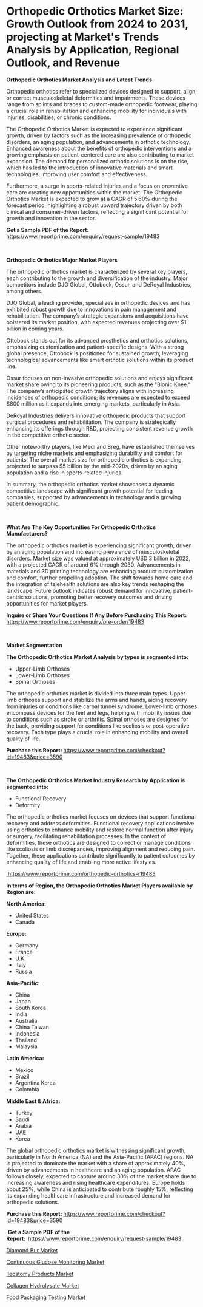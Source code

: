 <p><h1>Orthopedic Orthotics Market Size: Growth Outlook from 2024 to 2031, projecting at Market's Trends Analysis by Application, Regional Outlook, and Revenue</h1></p><p><strong>Orthopedic Orthotics Market Analysis and Latest Trends</strong></p>
<p><p>Orthopedic orthotics refer to specialized devices designed to support, align, or correct musculoskeletal deformities and impairments. These devices range from splints and braces to custom-made orthopedic footwear, playing a crucial role in rehabilitation and enhancing mobility for individuals with injuries, disabilities, or chronic conditions.</p><p>The Orthopedic Orthotics Market is expected to experience significant growth, driven by factors such as the increasing prevalence of orthopedic disorders, an aging population, and advancements in orthotic technology. Enhanced awareness about the benefits of orthopedic interventions and a growing emphasis on patient-centered care are also contributing to market expansion. The demand for personalized orthotic solutions is on the rise, which has led to the introduction of innovative materials and smart technologies, improving user comfort and effectiveness.</p><p>Furthermore, a surge in sports-related injuries and a focus on preventive care are creating new opportunities within the market. The Orthopedic Orthotics Market is expected to grow at a CAGR of 5.60% during the forecast period, highlighting a robust upward trajectory driven by both clinical and consumer-driven factors, reflecting a significant potential for growth and innovation in the sector.</p></p>
<p><strong>Get a Sample PDF of the Report:&nbsp;</strong> <a href="https://www.reportprime.com/enquiry/request-sample/19483?utm_campaign=4&utm_medium=2&utm_source=Github&utm_content=ia&utm_term=23112024&utm_id=orthopedic-orthotics">https://www.reportprime.com/enquiry/request-sample/19483</a></p>
<p>&nbsp;</p>
<p><strong>Orthopedic Orthotics Major Market Players</strong></p>
<p><p>The orthopedic orthotics market is characterized by several key players, each contributing to the growth and diversification of the industry. Major competitors include DJO Global, Ottobock, Ossur, and DeRoyal Industries, among others.</p><p>DJO Global, a leading provider, specializes in orthopedic devices and has exhibited robust growth due to innovations in pain management and rehabilitation. The company’s strategic expansions and acquisitions have bolstered its market position, with expected revenues projecting over $1 billion in coming years.</p><p>Ottobock stands out for its advanced prosthetics and orthotics solutions, emphasizing customization and patient-specific designs. With a strong global presence, Ottobock is positioned for sustained growth, leveraging technological advancements like smart orthotic solutions within its product line.</p><p>Ossur focuses on non-invasive orthopedic solutions and enjoys significant market share owing to its pioneering products, such as the "Bionic Knee." The company’s anticipated growth trajectory aligns with increasing incidences of orthopedic conditions; its revenues are expected to exceed $800 million as it expands into emerging markets, particularly in Asia.</p><p>DeRoyal Industries delivers innovative orthopedic products that support surgical procedures and rehabilitation. The company is strategically enhancing its offerings through R&D, projecting consistent revenue growth in the competitive orthotic sector.</p><p>Other noteworthy players, like Medi and Breg, have established themselves by targeting niche markets and emphasizing durability and comfort for patients. The overall market size for orthopedic orthotics is expanding, projected to surpass $5 billion by the mid-2020s, driven by an aging population and a rise in sports-related injuries.</p><p>In summary, the orthopedic orthotics market showcases a dynamic competitive landscape with significant growth potential for leading companies, supported by advancements in technology and a growing patient demographic.</p></p>
<p>&nbsp;</p>
<p><strong>What Are The Key Opportunities For Orthopedic Orthotics Manufacturers?</strong></p>
<p><p>The orthopedic orthotics market is experiencing significant growth, driven by an aging population and increasing prevalence of musculoskeletal disorders. Market size was valued at approximately USD 3 billion in 2022, with a projected CAGR of around 6% through 2030. Advancements in materials and 3D printing technology are enhancing product customization and comfort, further propelling adoption. The shift towards home care and the integration of telehealth solutions are also key trends reshaping the landscape. Future outlook indicates robust demand for innovative, patient-centric solutions, promoting better recovery outcomes and driving opportunities for market players.</p></p>
<p><strong>Inquire or Share Your Questions If Any Before Purchasing This Report:</strong> <a href="https://www.reportprime.com/enquiry/pre-order/19483?utm_campaign=4&utm_medium=2&utm_source=Github&utm_content=ia&utm_term=23112024&utm_id=orthopedic-orthotics">https://www.reportprime.com/enquiry/pre-order/19483</a></p>
<p>&nbsp;</p>
<p><strong>Market Segmentation</strong></p>
<p><strong>The Orthopedic Orthotics Market Analysis by types is segmented into:</strong></p>
<p><ul><li>Upper-Limb Orthoses</li><li>Lower-Limb Orthoses</li><li>Spinal Orthoses</li></ul></p>
<p><p>The orthopedic orthotics market is divided into three main types. Upper-limb orthoses support and stabilize the arms and hands, aiding recovery from injuries or conditions like carpal tunnel syndrome. Lower-limb orthoses encompass devices for the feet and legs, helping with mobility issues due to conditions such as stroke or arthritis. Spinal orthoses are designed for the back, providing support for conditions like scoliosis or post-operative recovery. Each type plays a crucial role in enhancing mobility and overall quality of life.</p></p>
<p><strong>Purchase this Report:&nbsp;</strong><a href="https://www.reportprime.com/checkout?id=19483&price=3590&utm_campaign=4&utm_medium=2&utm_source=Github&utm_content=ia&utm_term=23112024&utm_id=orthopedic-orthotics">https://www.reportprime.com/checkout?id=19483&price=3590</a></p>
<p>&nbsp;</p>
<p><strong>The Orthopedic Orthotics Market Industry Research by Application is segmented into:</strong></p>
<p><ul><li>Functional Recovery</li><li>Deformity</li></ul></p>
<p><p>The orthopedic orthotics market focuses on devices that support functional recovery and address deformities. Functional recovery applications involve using orthotics to enhance mobility and restore normal function after injury or surgery, facilitating rehabilitation processes. In the context of deformities, these orthotics are designed to correct or manage conditions like scoliosis or limb discrepancies, improving alignment and reducing pain. Together, these applications contribute significantly to patient outcomes by enhancing quality of life and enabling more active lifestyles.</p></p>
<p><a href="https://www.reportprime.com/orthopedic-orthotics-r19483?utm_campaign=4&utm_medium=2&utm_source=Github&utm_content=ia&utm_term=23112024&utm_id=orthopedic-orthotics">&nbsp;https://www.reportprime.com/orthopedic-orthotics-r19483</a></p>
<p><strong>In terms of Region, the Orthopedic Orthotics Market Players available by Region are:</strong></p>
<p>
    <p> <strong> North America: </strong>
        <ul>
            <li>United States</li>
            <li>Canada</li>
        </ul>
        </p> 
    <p> <strong> Europe: </strong>
        <ul>
            <li>Germany</li>
            <li>France</li>
            <li>U.K.</li>
            <li>Italy</li>
            <li>Russia</li>
        </ul>
        </p> 
    <p> <strong> Asia-Pacific: </strong>
        <ul>
            <li>China</li>
            <li>Japan</li>
            <li>South Korea</li>
            <li>India</li>
            <li>Australia</li>
            <li>China Taiwan</li>
            <li>Indonesia</li>
            <li>Thailand</li>
            <li>Malaysia</li>
        </ul>
        </p> 
    <p> <strong> Latin America: </strong>
        <ul>
            <li>Mexico</li>
            <li>Brazil</li>
            <li>Argentina Korea</li>
            <li>Colombia</li>
        </ul>
        </p> 
    <p> <strong> Middle East & Africa: </strong>
        <ul>
            <li>Turkey</li>
            <li>Saudi</li>
            <li>Arabia</li>
            <li>UAE</li>
            <li>Korea</li>
        </ul>
    </p>
    </p>
<p><p>The global orthopedic orthotics market is witnessing significant growth, particularly in North America (NA) and the Asia-Pacific (APAC) regions. NA is projected to dominate the market with a share of approximately 40%, driven by advancements in healthcare and an aging population. APAC follows closely, expected to capture around 30% of the market share due to increasing awareness and rising healthcare expenditures. Europe holds about 25%, while China is anticipated to contribute roughly 15%, reflecting its expanding healthcare infrastructure and increased demand for orthopedic solutions.</p></p>
<p><strong>Purchase this Report: </strong><a href="https://www.reportprime.com/checkout?id=19483&price=3590&utm_campaign=4&utm_medium=2&utm_source=Github&utm_content=ia&utm_term=23112024&utm_id=orthopedic-orthotics">https://www.reportprime.com/checkout?id=19483&price=3590</a></p>
<p>&nbsp;<strong>Get a Sample PDF of the Report:&nbsp;&nbsp;</strong><a href="https://www.reportprime.com/enquiry/request-sample/19483?utm_campaign=4&utm_medium=2&utm_source=Github&utm_content=ia&utm_term=23112024&utm_id=orthopedic-orthotics">https://www.reportprime.com/enquiry/request-sample/19483</a></p>
<p><strong></strong></p>
<p><p><a href="https://github.com/FosterFahey91/Market-Research-Report-List-1/blob/main/diamond-bur-market.md?utm_campaign=4&utm_medium=2&utm_source=Github&utm_content=ia&utm_term=23112024&utm_id=orthopedic-orthotics">Diamond Bur Market</a></p><p><a href="https://www.linkedin.com/pulse/continuous-glucose-monitoring-market-analysis-present-size-ubshe?utm_campaign=4&utm_medium=2&utm_source=Github&utm_content=ia&utm_term=23112024&utm_id=orthopedic-orthotics">Continuous Glucose Monitoring Market</a></p><p><a href="https://github.com/Rekhakhatun65/Market-Research-Report-List-1/blob/main/ileostomy-products-market.md?utm_campaign=4&utm_medium=2&utm_source=Github&utm_content=ia&utm_term=23112024&utm_id=orthopedic-orthotics">Ileostomy Products Market</a></p><p><a href="https://www.linkedin.com/pulse/collagen-hydrolysate-market-analysis-report-offers-forecast-1wkoc?utm_campaign=4&utm_medium=2&utm_source=Github&utm_content=ia&utm_term=23112024&utm_id=orthopedic-orthotics">Collagen Hydrolysate Market</a></p><p><a href="https://issuu.com/reportprime-2/docs/food-packaging-testing-market-size-_aaa185ba204203?utm_campaign=4&utm_medium=2&utm_source=Github&utm_content=ia&utm_term=23112024&utm_id=orthopedic-orthotics">Food Packaging Testing Market</a></p></p>